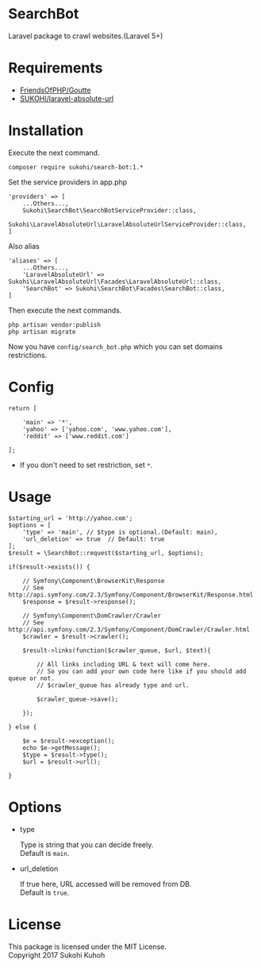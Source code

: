 # SearchBot
Laravel package to crawl websites.(Laravel 5+)


# Requirements

* [FriendsOfPHP/Goutte](https://github.com/FriendsOfPHP/Goutte)
* [SUKOHI/laravel-absolute-url](https://github.com/SUKOHI/laravel-absolute-url)

# Installation

Execute the next command.

    composer require sukohi/search-bot:1.*

Set the service providers in app.php

    'providers' => [
        ...Others...,
        Sukohi\SearchBot\SearchBotServiceProvider::class,
        Sukohi\LaravelAbsoluteUrl\LaravelAbsoluteUrlServiceProvider::class, 
    ]

Also alias

    'aliases' => [
        ...Others...,
        'LaravelAbsoluteUrl' => Sukohi\LaravelAbsoluteUrl\Facades\LaravelAbsoluteUrl::class,
        'SearchBot' => Sukohi\SearchBot\Facades\SearchBot::class,
    ]

Then execute the next commands.  

    php artisan vendor:publish
    php artisan migrate

Now you have `config/search_bot.php` which you can set domains restrictions.

# Config

    return [
    
        'main' => '*',
        'yahoo' => ['yahoo.com', 'www.yahoo.com'],
        'reddit' => ['www.reddit.com']
    
    ];

* If you don't need to set restriction, set `*`.

# Usage

    $starting_url = 'http://yahoo.com';
    $options = [
        'type' => 'main', // $type is optional.(Default: main),
        'url_deletion' => true  // Default: true
    ];
    $result = \SearchBot::request($starting_url, $options);

    if($result->exists()) {

        // Symfony\Component\BrowserKit\Response
        // See http://api.symfony.com/2.3/Symfony/Component/BrowserKit/Response.html
        $response = $result->response();

        // Symfony\Component\DomCrawler/Crawler
        // See http://api.symfony.com/2.3/Symfony/Component/DomCrawler/Crawler.html
        $crawler = $result->crawler();

        $result->links(function($crawler_queue, $url, $text){

            // All links including URL & text will come here.
            // So you can add your own code here like if you should add queue or not.
            // $crawler_queue has already type and url.

            $crawler_queue->save();

        });

    } else {

        $e = $result->exception();
        echo $e->getMessage();
        $type = $result->type();
        $url = $result->url();

    }

# Options

* type

    Type is string that you can decide freely.  
    Default is `main`.

* url_deletion

    If true here, URL accessed will be removed from DB.  
    Default is `true`.

# License

This package is licensed under the MIT License.  
Copyright 2017 Sukohi Kuhoh